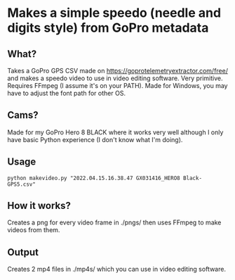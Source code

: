 # Makes a simple speedo (needle and digits style) from GoPro metadata

## What?
Takes a GoPro GPS CSV made on https://goprotelemetryextractor.com/free/ and makes a speedo video to use in video editing software. Very primitive.
Requires FFmpeg (I assume it's on your PATH).
Made for Windows, you may have to adjust the font path for other OS.

## Cams?
Made for my GoPro Hero 8 BLACK where it works very well although I only have basic Python experience (I don't know what I'm doing).

## Usage
`python makevideo.py "2022.04.15.16.38.47 GX031416_HERO8 Black-GPS5.csv"`

## How it works?
Creates a png for every video frame in ./pngs/ then uses FFmpeg to make videos from them.

## Output
Creates 2 mp4 files in ./mp4s/ which you can use in video editing software.

